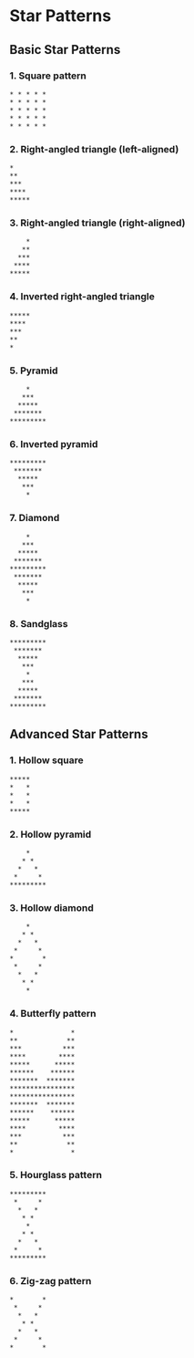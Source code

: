 # Star Patterns

## Basic Star Patterns

### 1. Square pattern

```
* * * * *
* * * * *
* * * * *
* * * * *
* * * * *
```

### 2. Right-angled triangle (left-aligned)

```
*
**
***
****
*****
```

### 3. Right-angled triangle (right-aligned)

```
    *
   **
  ***
 ****
*****
```

### 4. Inverted right-angled triangle

```
*****
****
***
**
*
```

### 5. Pyramid

```
    *
   ***
  *****
 *******
*********
```

### 6. Inverted pyramid

```
*********
 *******
  *****
   ***
    *
```

### 7. Diamond

```
    *
   ***
  *****
 *******
*********
 *******
  *****
   ***
    *
```

### 8. Sandglass

```
*********
 *******
  *****
   ***
    *
   ***
  *****
 *******
*********
```

## Advanced Star Patterns

### 1. Hollow square

```
*****
*   *
*   *
*   *
*****
```

### 2. Hollow pyramid

```
    *
   * *
  *   *
 *     *
*********
```

### 3. Hollow diamond

```
    *
   * *
  *   *
 *     *
*       *
 *     *
  *   *
   * *
    *
```

### 4. Butterfly pattern

```
*              *
**            **
***          ***
****        ****
*****      *****
******    ******
*******  *******
****************
****************
*******  *******
******    ******
*****      *****
****        ****
***          ***
**            **
*              *
```

### 5. Hourglass pattern

```
*********
 *     *
  *   *
   * *
    *
   * *
  *   *
 *     *
*********
```

### 6. Zig-zag pattern

```
*       *
 *     *
  *   *
   * *
  *   *
 *     *
*       *
```
